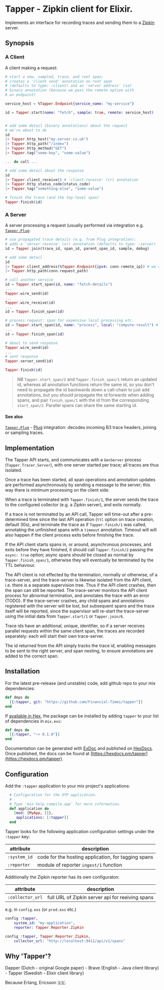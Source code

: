 # Tapper - Zipkin client for Elixir.

Implements an interface for recording traces and sending them to a [Zipkin](http://zipkin.io/) server.

## Synopsis

### A Client
A client making a request:

```elixir
# start a new, sampled, trace, and root span;
# creates a 'client send' annotation on root span 
# (defaults to type: :client) and an 'server address' (sa) 
# binary annotation (because we pass the remote option with 
# an endpoint)

service_host = %Tapper.Endpoint{service_name: "my-service"}

id = Tapper.start(name: "fetch", sample: true, remote: service_host)


# add some detail (binary annotations) about the request  
# we're about to do
id
|> Tapper.http_host("my.server.co.uk")
|> Tapper.http_path("/index")
|> Tapper.http_method("GET")
|> Tapper.tag("some-key", "some-value")

... do call ...

# add some detail about the response
id
|> Tapper.client_receive() # 'client-receive' (cr) annotation
|> Tapper.http_status_code(status_code)
|> Tapper.tag("something-else", "some-value")

# finish the trace (and the top-level span)
Tapper.finish(id)
```

### A Server

A server processing a request (usually performed via integration e.g. [`Tapper.Plug`](https://github.com/Financial-Times/tapper_plug):

```elixir
# use propagated trace details (e.g. from Plug integration);
# adds a 'server receive' (sr) annotation (defaults to type: :server)
id = Tapper.join(trace_id, span_id, parent_span_id, sample, debug)

# add some detail
id
|> Tapper.client_address(%Tapper.Endpoint{ipv4: conn.remote_ip}) # we could also have used remote option on join
|> Tapper.http_path(conn.request_path)

# call another service
id = Tapper.start_span(id, name: "fetch-details")
...
Tapper.wire_send(id)
...
Tapper.wire_receive(id)
...
id = Tapper.finish_span(id)

# process request: span for expensive local processing etc.
id = Tapper.start_span(id, name: "process", local: "compute-result") # adds lc binary annotation
...
id = Tapper.finish_span(id)

# about to send response
Tapper.wire_send(id)
...
# sent response
Tapper.server_send(id)

Tapper.finish(id)
```

> NB `Tapper.start_span/2` and `Tapper.finish_span/1` return an updated id, whereas all annotation functions return the same id, so you don't need to propagate the id backwards down a call-chain to just add annotations, but you should propagate the id forwards when adding spans, and pair `finish_span/1` with the id from the corresponding `start_span/2`. Parallel spans can share the same starting id.

#### See also
[`Tapper.Plug`](https://github.com/Financial-Times/tapper_plug) - [Plug](https://github.com/elixir-lang/plug) integration: decodes incoming B3 trace headers, joining or sampling traces.

## Implementation

The Tapper API starts, and communicates with a `GenServer` process (`Tapper.Tracer.Server`), with one server started per trace; all traces are thus isolated.

Once a trace has been started, all span operations and annotation updates are performed asynchronously by sending a message to the server; this way there is minimum processing on the client side.

When a trace is terminated with `Tapper.finish/1`, the server sends the trace to the configured collector (e.g. a Zipkin server), and exits normally.

If a trace is not terminated by an API call, Tapper will time-out after a pre-determined time since the last API operation (`ttl` option on trace creation, default 30s), and terminate the trace as if `Tapper.finish/1` was called, annotating the unfinished spans with a `timeout` annotation. Timeout will will also happen if the client process exits before finishing the trace.

If the API client starts spans in, or around, asynchronous processes, and exits before they have finished, it should call `Tapper.finish/2` passing the `async: true` option; async spans should be closed as normal by `Tapper.finish_span/1`, otherwise they will eventually be terminated by the TTL behaviour.

The API client is not effected by the termination, normally or otherwise, of a trace-server, and the trace-server is likewise isolated from the API client, i.e. there is a separate supervision tree. Thus if the API client crashes, then the span can still be reported. The trace-server monitors the API client process for abnormal termination, and annotates the trace with an error (TODO). If the trace-server crashes, any child spans and annotations registered with the server will be lost, but subsequent spans and the trace itself will be reported, since the supervisor will re-start the trace-server using the initial data from `Tapper.start/1` or `Tapper.join/6`.

Trace ids have an additional, unique, identifier, so if a server receives parallel requests within the same client span, the traces are recorded separately: each will start their own trace-server.

The id returned from the API simply tracks the trace id, enabling messages to be sent to the right server, and span nesting, to ensure annotations are added to the correct span.

## Installation

For the latest pre-release (and unstable) code, add github repo to your mix dependencies:

```elixir
def deps do
  [{:tapper, git: "https://github.com/Financial-Times/tapper"}]
end
```

If [available in Hex](https://hex.pm/docs/publish), the package can be installed
by adding `tapper` to your list of dependencies in `mix.exs`:

```elixir
def deps do
  [{:tapper, "~> 0.1.0"}]
end
```

Documentation can be generated with [ExDoc](https://github.com/elixir-lang/ex_doc)
and published on [HexDocs](https://hexdocs.pm). Once published, the docs can
be found at [https://hexdocs.pm/tapper](https://hexdocs.pm/tapper).

## Configuration

Add the `:tapper` application to your mix project's applications:

```elixir
  # Configuration for the OTP application.
  #
  # Type `mix help compile.app` for more information.
  def application do
    [mod: {MyApp, []},
     applications: [:tapper]]
  end
```

Tapper looks for the following application configuration settings under the `:tapper` key:

| attribute | description |
| --------- | ----------- |
| `:system_id` | code for the hosting application, for tagging spans |
| `:reporter` | module of reporter `ingest/1` function |

Additionally the Zipkin reporter has its own configuraton:


| attribute | description |
| --------- | ----------- |
| `:collector_url` | full URL of Zipkin server api for reeiving spans |

e.g. in `config.exs` (or `prod.exs` etc.)
```elixir
config :tapper,
    system_id: "my-application",
    reporter: Tapper.Reporter.Zipkin

config :tapper, Tapper.Reporter.Zipkin,
    collector_url: "http://localhost:9411/api/v1/spans"
```

## Why 'Tapper'?

Dapper (Dutch - original Google paper) - Brave (English - Java client library) - Tapper (Swedish - Elixir client library)

Because Erlang, Ericsson 🇸🇪.
